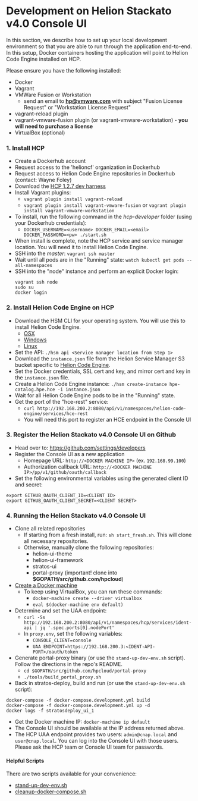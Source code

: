 # Development on Helion Stackato v4.0 Console UI
In this section, we describe how to set up your local development environment so that you are able to run through the application end-to-end. In this setup, Docker containers hosting the application will point to Helion Code Engine installed on HCP.

Please ensure you have the following installed:
* Docker
* Vagrant
* VMWare Fusion or Workstation
  - send an email to **hp@vmware.com** with subject "Fusion License Request" or "Workstation License Request"
* vagrant-reload plugin
* vagrant-vmware-fusion plugin (or vagrant-vmware-workstation) - **you will need to purchase a license**
* VirtualBox (optional)

### <a id="install-hcp"></a>1. Install HCP
* Create a Dockerhub account
* Request access to the 'helioncf' organization in Dockerhub
* Request access to Helion Code Engine repositories in Dockerhub (contact: Wayne Foley)
* Download the [HCP 1.2.7 dev harness](https://s3-us-west-2.amazonaws.com/hcp-concourse/hcp-developer-1.2.7%2Bmaster.748f824.20160702012702.tar.gz)
* Install Vagrant plugins:
  - `vagrant plugin install vagrant-reload`
  - `vagrant plugin install vagrant-vmware-fusion` or `vagrant plugin install vagrant-vmware-workstation`
* To install, run the following command in the *hcp-developer* folder (using your Dockerhub credentials):
  - `DOCKER_USERNAME=<username> DOCKER_EMAIL=<email> DOCKER_PASSWORD=<pw> ./start.sh`
* When install is complete, note the HCP service and service manager location. You will need it to install Helion Code Engine.
* SSH into the *master*: `vagrant ssh master`
* Wait until all pods are in the "Running" state: `watch kubectl get pods --all-namespaces`
* SSH into the "node" instance and perform an explicit Docker login:
  ```
  vagrant ssh node
  sudo su
  docker login
  ```

### <a id="install-hce"></a>2. Install Helion Code Engine on HCP
* Download the HSM CLI for your operating system. You will use this to install Helion Code Engine.
  - [OSX](https://helion-service-manager.s3.amazonaws.com/release/master/hsm-cli/dist/0.1.50/hsm-0.1.50-darwin-amd64.tar.gz)
  - [Windows](https://helion-service-manager.s3.amazonaws.com/release/master/hsm-cli/dist/0.1.50/hsm-0.1.50-windows-amd64.zip)
  - [Linux](https://helion-service-manager.s3.amazonaws.com/release/master/hsm-cli/dist/0.1.50/hsm-0.1.50-linux-amd64.tar.gz)
* Set the API: `./hsm api <Service manager location from Step 1>`
* Download the `instance.json` file from the Helion Service Manager S3 bucket specific to [Helion Code Engine](https://console.aws.amazon.com/s3/home?region=us-west-2#&bucket=helion-service-manager&prefix=partner-services/hce).
* Set the Docker credentials, SSL cert and key, and mirror cert and key in the `instance.json` file.
* Create a Helion Code Engine instance: `./hsm create-instance hpe-catalog.hpe.hce -i instance.json`
* Wait for all Helion Code Engine pods to be in the "Running" state.
* Get the port of the "hce-rest" service:
  - `curl http://192.168.200.2:8080/api/v1/namespaces/helion-code-engine/services/hce-rest`
  - You will need this port to register an HCE endpoint in the Console UI

### <a id="register-ui"></a>3. Register the Helion Stackato v4.0 Console UI on Github
* Head over to: https://github.com/settings/developers
* Register the Console UI as a new application
  - Homepage URL: `http://<DOCKER MACHINE IP>` (ex. `192.168.99.100`)
  - Authorization callback URL: `http://<DOCKER MACHINE IP>/pp/v1/github/oauth/callback`
* Set the following environmental variables using the generated client ID and secret:
```
export GITHUB_OAUTH_CLIENT_ID=<CLIENT ID>
export GITHUB_OAUTH_CLIENT_SECRET=<CLIENT SECRET>
```

### <a id="running-ui"></a>4. Running the Helion Stackato v4.0 Console UI
* Clone all related repositories
  - If starting from a fresh install, run: `sh start_fresh.sh`. This will clone all necessary repositories.
  - Otherwise, manually clone the following repositories:
    - helion-ui-theme
    - helion-ui-framework
    - stratos-ui
    - portal-proxy (important! clone into **$GOPATH/src/github.com/hpcloud**)
* [Create a Docker machine](create_docker_machine.md)
  - To keep using VirtualBox, you can run these commands:
    - `docker-machine create --driver virtualbox`
    - `eval $(docker-machine env default)`
* Determine and set the UAA endpoint:
  - `curl -Ss http://192.168.200.2:8080/api/v1/namespaces/hcp/services/ident-api | jq '.spec.ports[0].nodePort'`
  - In `proxy.env`, set the following variables:
    - `CONSOLE_CLIENT=console`
    - `UAA_ENDPOINT=https://192.168.200.3:<IDENT-API-PORT>/oauth/token`
* Generate portal-proxy binary (or use the `stand-up-dev-env.sh` script). Follow the directions in the repo's README.
  - `cd $GOPATH/src/github.com/hpcloud/portal-proxy`
  - `./tools/build_portal_proxy.sh`
* Back in stratos-deploy, build and run (or use the `stand-up-dev-env.sh` script):
```
docker-compose -f docker-compose.development.yml build
docker-compose -f docker-compose.development.yml up -d
docker logs -f stratosdeploy_ui_1
```
* Get the Docker machine IP: `docker-machine ip default`
* The Console UI should be available at the IP address returned above.
* The HCP UAA endpoint provides two users: `admin@cnap.local` and `user@cnap.local`. You can log into the Console UI with those users. Please ask the HCP team or Console UI team for passwords.

#### Helpful Scripts
There are two scripts available for your convenience:
- [stand-up-dev-env.sh](../stand-up-dev-env.sh)
- [cleanup-docker-compose.sh](../cleanup-docker-compose.sh)
